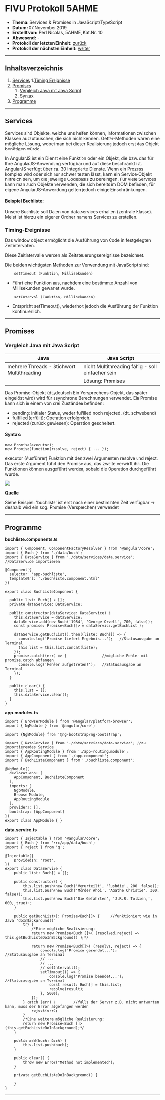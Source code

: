 # FIVU Protokoll 5AHME


* **Thema:** Services & Promises in JavaScript/TypeScript
* **Datum:** 07.November 2019
* **Erstellt von:** Perl Nicolas, 5AHME, Kat.Nr. 10
* **Abwesend:** -
* **Protokoll der letzten Einheit:**  [zurück]()
* **Protokoll der nächsten Einheit:** [weiter]()

___

## Inhaltsverzeichnis 

1. [Services](#Services) 
    1.[Timing Ereignisse](#Timing-Ereignisse) 
2. [Promises](#Promises) 
    1. [Vergleich Java mit Java Script](#Vergleich-Java-mit-Java-Script) 
    2. [Syntax](#Syntax) 
3. [Programme](#Programme) 
   
___

## Services

Services sind Objekte, welche uns helfen können, Informationen zwischen Klassen auszutauschen, die sich nicht kennen. Getter-Methoden wären eine mögliche Lösung, wobei man bei dieser Realisierung jedoch erst das Objekt benötigen würde. 

In AngularJS ist ein Dienst eine Funktion oder ein Objekt, die bzw. das für Ihre AngularJS-Anwendung verfügbar und auf diese beschränkt ist. AngularJS verfügt über ca. 30 integrierte Dienste. Wenn ein Prozess komplex wird oder sich nur schwer testen lässt, kann ein Service-Objekt hilfreich sein, um die jeweilige Codebasis zu bereinigen. Für viele Services kann man auch Objekte verwenden, die sich bereits im DOM befinden, für eigene AngularJS-Anwendung gelten jedoch einige Einschränkungen.

#### Beispiel Buchliste: 

Unsere Buchliste soll Daten von data.services erhalten (zentrale Klasse). Meist ist hierzu ein eigener Ordner namens Services zu erstellen.   

### Timing-Ereignisse 

Das window object ermöglicht die Ausführung von Code in festgelegten Zeitintervallen. 

Diese Zeitintervalle werden als Zeitsteuerungsereignisse bezeichnet. 

Die beiden wichtigsten Methoden zur Verwendung mit JavaScript sind: 
```JS
    setTimeout (Funktion, Millisekunden) 
```
- Führt eine Funktion aus, nachdem eine bestimmte Anzahl von Millisekunden gewartet wurde. 
    
```JS
    setInterval (Funktion, Millisekunden) 
```
- Entspricht setTimeout(), wiederholt jedoch die Ausführung der Funktion kontinuierlich. 

___ 

## Promises 

### Vergleich Java mit Java Script 

| Java | Java Script |  
| --------------------------------------- | -------- |   
| mehrere Threads - Stichwort Multithreading | nicht Multithreading fähig - soll einfacher sein | 
|   | Lösung: Promises | 

Das Promise-Objekt (dt./deutsch Ein Versprechens-Objekt, das später eingelöst wird) wird für asynchrone Berechnungen verwendet. Ein Promise kann sich in einem von drei Zuständen befinden: 

- pending: initialer Status, weder fulfilled noch rejected. (dt. schwebend) 
- fulfilled (erfüllt): Operation erfolgreich. 
- rejected (zurück gewiesen): Operation gescheitert. 


#### Syntax: 
```JS
new Promise(executor);
new Promise(function(resolve, reject) { ... });
```

executor (Ausführer)
    Funktion mit den zwei Argumenten resolve und reject. Das erste Argument führt den Promise aus, das zweite verwirft ihn. Die Funktionen können ausgeführt werden, sobald die Operation durchgeführt wurde. 
    
![](https://mdn.mozillademos.org/files/8633/promises.png) 


[**Quelle**](https://developer.mozilla.org/de/docs/Web/JavaScript/Reference/Global_Objects/Promise)

Siehe Beispiel: 'buchliste' ist erst nach einer bestimmten Zeit verfügbar 
-> deshalb wird ein sog. Promise (Versprechen) verwendet 

___

## Programme

**buchliste.components.ts**

```JS
import { Component, ComponentFactoryResolver } from '@angular/core';
import { Buch } from './data/buch';
import { DataService } from './data/services/data.service';     //DataService importieren

@Component({
  selector: 'app-buchliste',
  templateUrl: './buchliste.component.html'
})

export class BuchListeComponent {

  public list: Buch[] = [];
  private dataService: DataService;

  public constructor(dataService: DataService) {
    this.dataService = dataService;
    dataService.add(new Buch('1984', 'George Orwell', 700, false));
    const promise: Promise<Buch[]> = dataService.getBuchList();

    dataService.getBuchList().then((liste: Buch[]) => {
      console.log('Promise liefert Ergebnis...');   //Statusausgabe an Terminal
      this.list = this.list.concat(liste);
    });
    promise.catch((err) => {                //mögliche Fehler mit promise.catch abfangen
      console.log('Fehler aufgetreten!');   //Statusausgabe an Terminal
    });
  }

  public clear() {
    this.list = [];
    this.dataService.clear();
  }
}
```

**app.modules.ts**

```JS
import { BrowserModule } from '@angular/platform-browser';
import { NgModule } from '@angular/core';

import {NgbModule} from '@ng-bootstrap/ng-bootstrap';

import { DataService } from './data/services/data.service'; //zu importierendes Service
import { AppRoutingModule } from './app-routing.module';
import { AppComponent } from './app.component';
import { BuchListeComponent } from './buchliste.component';

@NgModule({
  declarations: [
    AppComponent, BuchListeComponent
  ],
  imports: [
    NgbModule,
    BrowserModule,
    AppRoutingModule
  ],
  providers: [],
  bootstrap: [AppComponent]
})
export class AppModule { }

```

**data.service.ts**

```JS
import { Injectable } from '@angular/core';
import { Buch } from 'src/app/data/buch';
import { reject } from 'q';

@Injectable({
    providedIn: 'root',
})
export class DataService {
    public list: Buch[] = [];

    public constructor() {
        this.list.push(new Buch('Verurteilt', 'Rushdie', 200, false));
        this.list.push(new Buch('Mörder Ahoi', 'Agathe Christie', 300, false));
        this.list.push(new Buch('Die Gefährten', 'J.R.R. Tolkien,', 600, true));
    }
    
    public getBuchList(): Promise<Buch[]> {     //funktioniert wie in Java 'doInBackground()' 
        try {
            /*Eine mögliche Realisierung: 
            return new Promise<Buch []>( (resolved,reject) => this.getBuchListeDoInBackground() );*/ 
            
            return new Promise<Buch[]>( (resolve, reject) => {
                console.log('Promise gesendet...');             //Statusausgabe an Terminal
                // ...
                // ...
                // setIntervall();
                setTimeout(() => {
                    console.log('Promise beendet...');          //Statusausgabe an Terminal
                    const result: Buch[] = this.list;
                    resolve(result);
                }, 5000);
            });
        } catch (err) {        //falls der Server z.B. nicht antworten kann, muss der Error abgefangen werden 
            reject(err);
        }
        /*Eine weitere mögliche Realisierung:
        return new Promise<Buch []>(this.getBuchListeDoInBackground);*/
    }

    public add(buch: Buch) {
        this.list.push(buch);
    }

    public clear() {    
        throw new Error("Method not implemented");
    }

    private getBuchListeDoInBackground() {

    }
}
```

___

